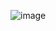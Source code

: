 ![image](https://github.com/ncc02/dut-online-visit/assets/53702773/e5d1f762-0e9e-4a41-9139-e567863eb91c)
